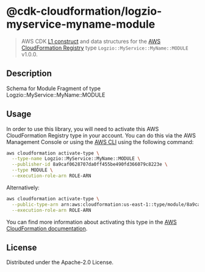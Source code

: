 # @cdk-cloudformation/logzio-myservice-myname-module

> AWS CDK [L1 construct] and data structures for the [AWS CloudFormation Registry] type `Logzio::MyService::MyName::MODULE` v1.0.0.

[L1 construct]: https://docs.aws.amazon.com/cdk/latest/guide/constructs.html
[AWS CloudFormation Registry]: https://docs.aws.amazon.com/AWSCloudFormation/latest/UserGuide/registry.html

## Description

Schema for Module Fragment of type Logzio::MyService::MyName::MODULE

## Usage

In order to use this library, you will need to activate this AWS CloudFormation Registry type in your account. You can do this via the AWS Management Console or using the [AWS CLI](https://aws.amazon.com/cli/) using the following command:

```sh
aws cloudformation activate-type \
  --type-name Logzio::MyService::MyName::MODULE \
  --publisher-id 8a9caf0628707da0ff455be490fd366079c8223e \
  --type MODULE \
  --execution-role-arn ROLE-ARN
```

Alternatively:

```sh
aws cloudformation activate-type \
  --public-type-arn arn:aws:cloudformation:us-east-1::type/module/8a9caf0628707da0ff455be490fd366079c8223e/Logzio-MyService-MyName-MODULE \
  --execution-role-arn ROLE-ARN
```

You can find more information about activating this type in the [AWS CloudFormation documentation](https://docs.aws.amazon.com/AWSCloudFormation/latest/UserGuide/registry-public.html).

## License

Distributed under the Apache-2.0 License.
